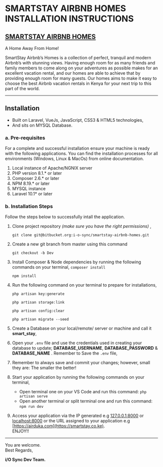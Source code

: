 # SMARTSTAY AIRBNB HOMES INSTALLATION INSTRUCTIONS

## [SMARTSTAY AIRBNB HOMES](https://smartstay.co.ke)

A Home Away From Home!

SmartStay Airbnb’s Homes is a collection of perfect, tranquil and modern Airbnb’s with stunning views. Having enough room for as many friends and family members to come along on your adventures as possible makes for an excellent vacation rental, and our homes are able to achieve that by providing enough room for many guests. Our homes aims to make it easy to choose the best Airbnb vacation rentals in Kenya for your next trip to this part of the world.

---

## Installation

-   Built on Laravel, VueJs, JavaScript, CSS3 & HTML5 technologies,
-   And sits on MYSQL Database.

### a. Pre-requisites

For a complete and successful installation ensure your machine is ready with the following applications. You can find the installation processes for all environments (Windows, Linux & MacOs) from online documentation.

1. Local instance of Apache/NGNIX server
2. PHP version 8.1.\* or later
3. Composer 2.6.\* or later
4. NPM 8.19.\* or later
5. MYSQL instance
6. Laravel 10.1\* or later

### b. Installation Steps

Follow the steps below to successfully intall the application.

1. Clone project repository _(make sure you have the right permissions)_ ,

    `git clone git@bitbucket.org:i-o-sync/smartstay-airbnb-homes.git`

2. Create a new git branch from master using this command

    `git checkout -b Dev`

3. Install Composer & Node dependencies by running the following commands on your terminal,
   `composer install`

    `npm install`

4. Run the following command on your terminal to prepare for installations,

    `php artisan key:generate`

    `php artisan storage:link`

    `php artisan config:clear`

    `php artisan migrate --seed`

5. Create a Database on your local/remote/ server or machine and call it **smart_stay**,
6. Open your `.env` file and use the credentials used in creating your database to update; **DATABASE_USERNAME**, **DATABASE_PASSWORD** & **DATABASE_NAME** . Remember to Save the `.env` file,
7. Remember to always save and commit your changes; however, small they are: The smaller the better!
8. Start your application by running the following commands on your terminal,

    - Open terminal one on your VS Code and run this command: `php artisan serve`
    - Open another terminal or split terminal one and run this command: `npm run dev`

9. Access your application via the IP generated e.g [127.0.0.1:8000](127.0.0.1:8000) or [localhost:8000](localhost:8000) or the URL assigned to your application e.g [https://airduka.com](https://smartstay.co.ke).
   \
   ENJOY!!

---

You are welcome.
\
Best Regards,

**i/O Sync Dev Team.**
